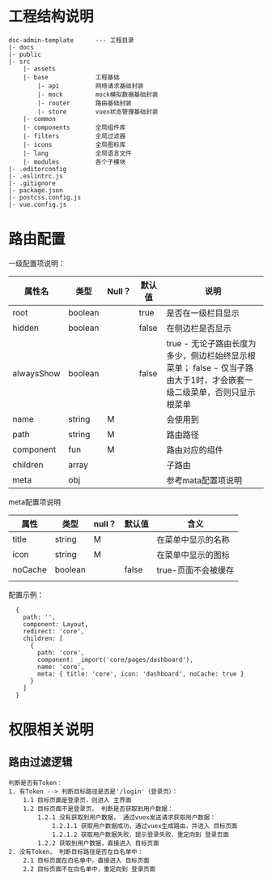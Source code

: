 # 工程结构说明
```
dsc-admin-template      --- 工程目录
|- docs
|- public
|- src
    |- assets
    |- base             工程基础
        |- api          网络请求基础封装
        |- mock         mock模拟数据基础封装
        |- router       路由基础封装
        |- store        vuex状态管理基础封装
    |- common           
    |- components       全局组件库
    |- filters          全局过滤器
    |- icons            全局图标库
    |- lang             全局语言文件
    |- modules          各个子模块
|- .editorconfig
|- .eslintrc.js
|- .gitignore
|- package.json
|- postcss.config.js
|- vue.config.js
```

# 路由配置
一级配置项说明：

| 属性名 | 类型 | Null？ | 默认值 | 说明 |
| --- | --- | --- | --- | --- |
| root | boolean |   | true | 是否在一级栏目显示 |
| hidden | boolean |   | false | 在侧边栏是否显示 |
| alwaysShow | boolean |  | false | true - 无论子路由长度为多少，侧边栏始终显示根菜单； false - 仅当子路由大于1时，才会嵌套一级二级菜单，否则只显示根菜单 |
| name | string | M |  | <keep-alive>会使用到 |
| path | string | M |  | 路由路径 |
| component | fun | M |  | 路由对应的组件 |
| children | array |  |  | 子路由 |
| meta | obj |  |  | 参考mata配置项说明 |

meta配置项说明

| 属性 | 类型 | null？ | 默认值 | 含义 |
| --- | --- | --- | --- | --- |
| title | string | M |  | 在菜单中显示的名称 |
| icon | string | M |  | 在菜单中显示的图标 |
| noCache | boolean |  | false | true-页面不会被缓存 |
|  |  |  |  |  |


配置示例：
```
  {
    path: '',
    component: Layout,
    redirect: 'core',
    children: [
      {
        path: 'core',
        component: _import('core/pages/dashboard'),
        name: 'core',
        meta: { title: 'core', icon: 'dashboard', noCache: true }
      }
    ]
  }
```
# 权限相关说明
## 路由过滤逻辑
```
判断是否有Token：
1. 有Token --> 判断目标路径是否是'/login'（登录页）：
    1.1 目标页面是登录页，则进入 主界面
    1.2 目标页面不是登录页， 判断是否获取到用户数据：
        1.2.1 没有获取到用户数据， 通过vuex发送请求获取用户数据：
            1.2.1.1 获取用户数据成功，通过vuex生成路由，并进入 目标页面
            1.2.1.2 获取用户数据失败，提示登录失败，重定向到 登录页面
        1.2.2 获取到用户数据，直接进入 目标页面
2. 没有Token， 判断目标路径是否在白名单中：
    2.1 目标页面在白名单中，直接进入 目标页面
    2.2 目标页面不在白名单中，重定向到 登录页面
```
